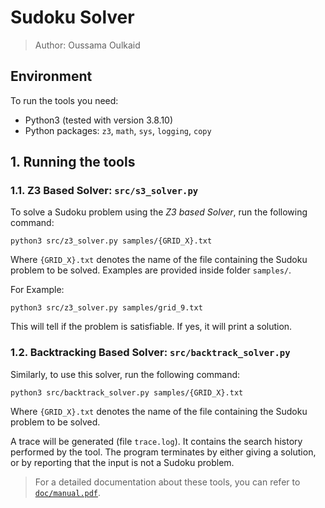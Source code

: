 # Sudoku Solver
> Author: Oussama Oulkaid

## Environment
To run the tools you need:
- Python3 (tested with version 3.8.10)
- Python packages: `z3`, `math`, `sys`, `logging`, `copy`

## 1. Running the tools

### 1.1. Z3 Based Solver: `src/s3_solver.py`
To solve a Sudoku problem using the *Z3 based Solver*, run the following command:

    python3 src/z3_solver.py samples/{GRID_X}.txt

Where `{GRID_X}.txt` denotes the name of the file containing the Sudoku problem to be solved. Examples are provided inside folder `samples/`.

For Example:

    python3 src/z3_solver.py samples/grid_9.txt

This will tell if the problem is satisfiable. If yes, it will print a solution.

### 1.2. Backtracking Based Solver: `src/backtrack_solver.py`
Similarly, to use this solver, run the following command:

    python3 src/backtrack_solver.py samples/{GRID_X}.txt

Where `{GRID_X}.txt` denotes the name of the file containing the Sudoku problem to be solved.

A trace will be generated (file `trace.log`). It contains the search history performed by the tool.
The program terminates by either giving a solution, or by reporting that the input is not a Sudoku problem.

> For a detailed documentation about these tools, you can refer to [`doc/manual.pdf`](https://github.com/oulkaid/Sudoku-SAT-Solver/tree/main/doc/manual.pdf).
